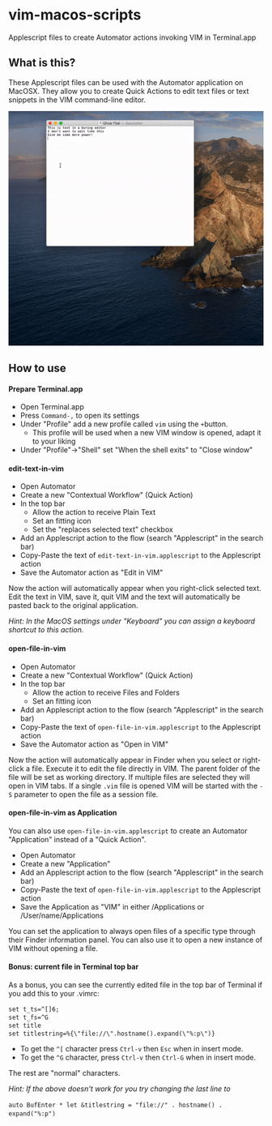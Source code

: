 # vim-macos-scripts
Applescript files to create Automator actions invoking VIM in Terminal.app

## What is this?
These Applescript files can be used with the Automator application on MacOSX. They allow you to create Quick Actions to edit text files or text snippets in the VIM command-line editor.

![edit-in-vim-example](/doc/edit-in-vim.gif?raw=true "Edit in VIM")

## How to use
#### Prepare Terminal.app
- Open Terminal.app
- Press `Command-,` to open its settings
- Under "Profile" add a new profile called `vim` using the `+`button.
  - This profile will be used when a new VIM window is opened, adapt it to your liking
- Under "Profile"->"Shell" set "When the shell exits" to "Close window"

#### edit-text-in-vim
- Open Automator
- Create a new "Contextual Workflow" (Quick Action)
- In the top bar
  - Allow the action to receive Plain Text
  - Set an fitting icon
  - Set the "replaces selected text" checkbox
- Add an Applescript action to the flow (search "Applescript" in the search bar)
- Copy-Paste the text of `edit-text-in-vim.applescript` to the Applescript action
- Save the Automator action as "Edit in VIM"

Now the action will automatically appear when you right-click selected text. Edit the text in VIM, save it, quit VIM and the text will automatically be pasted back to the original application.

_Hint: In the MacOS settings under "Keyboard" you can assign a keyboard shortcut to this action._

#### open-file-in-vim
- Open Automator
- Create a new "Contextual Workflow" (Quick Action)
- In the top bar
  - Allow the action to receive Files and Folders
  - Set an fitting icon
- Add an Applescript action to the flow (search "Applescript" in the search bar)
- Copy-Paste the text of `open-file-in-vim.applescript` to the Applescript action
- Save the Automator action as "Open in VIM"

Now the action will automatically appear in Finder when you select or right-click a file. Execute it to edit the file directly in VIM. The parent folder of the file will be set as working directory. If multiple files are selected they will open in VIM tabs. If a single `.vim` file is opened VIM will be started with the `-S` parameter to open the file as a session file.

#### open-file-in-vim as Application
You can also use `open-file-in-vim.applescript` to create an Automator "Application" instead of a "Quick Action".

- Open Automator
- Create a new "Application"
- Add an Applescript action to the flow (search "Applescript" in the search bar)
- Copy-Paste the text of `open-file-in-vim.applescript` to the Applescript action
- Save the Application as "VIM" in either /Applications or /User/name/Applications

You can set the application to always open files of a specific type through their Finder information panel. You can also use it to open a new instance of VIM without opening a file.

#### Bonus: current file in Terminal top bar
As a bonus, you can see the currently edited file in the top bar of Terminal if you add this to your .vimrc:

```
set t_ts=^[]6;
set t_fs=^G
set title
set titlestring=%{\"file://\".hostname().expand(\"%:p\")}
```

- To get the `^[` character press `Ctrl-v` then `Esc` when in insert mode.
- To get the `^G` character, press `Ctrl-v` then `Ctrl-G` when in insert mode.

The rest are "normal" characters.

_Hint: If the above doesn't work for you try changing the last line to_

`auto BufEnter * let &titlestring = "file://" . hostname() . expand("%:p")`

